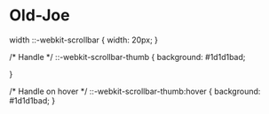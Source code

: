 # Old-Joe

width
::-webkit-scrollbar {
    width: 20px;
}


/* Handle */
::-webkit-scrollbar-thumb {
    background: #1d1d1bad;

}

/* Handle on hover */
::-webkit-scrollbar-thumb:hover {
    background: #1d1d1bad;
}
